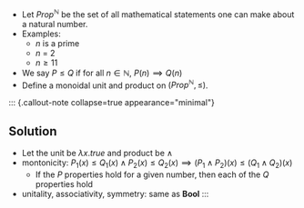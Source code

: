 - Let $Prop^\mathbb{N}$ be the set of all mathematical statements one can make about a natural number.
- Examples:
    - $n$ is a prime
    - $n$ = 2
    - $n \geq 11$
- We say $P \leq Q$ if for all $n \in \mathbb{N}$, $P(n) \implies Q(n)$
- Define a monoidal unit and product on $(Prop^\mathbb{N}, \leq)$.

::: {.callout-note collapse=true appearance="minimal"}
## Solution

- Let the unit be $\lambda x. true$ and product be $\land$
- montonicity: $P_1(x)\leq Q_1(x) \land P_2(x) \leq Q_2(x) \implies (P_1 \land P_2)(x) \leq (Q_1 \land Q_2)(x)$
    - If the $P$ properties hold for a given number, then each of the $Q$ properties hold
- unitality, associativity, symmetry: same as $\mathbf{Bool}$
:::